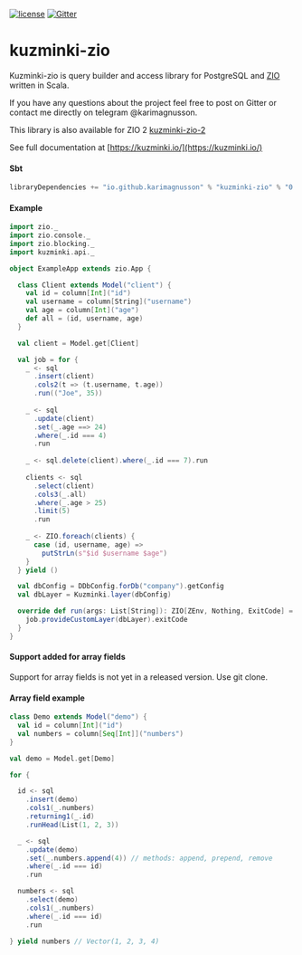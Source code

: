 [![license](https://img.shields.io/github/license/rdbc-io/rdbc.svg?style=flat-square)](https://github.com/rdbc-io/rdbc/blob/master/LICENSE)
[![Gitter](https://img.shields.io/gitter/room/gitterHQ/gitter.svg?style=flat-square)](https://gitter.im/kuzminki/kuzminki-zio)
# kuzminki-zio

Kuzminki-zio is query builder and access library for PostgreSQL and [ZIO](https://zio.dev/) written in Scala.

If you have any questions about the project feel free to post on Gitter or contact me directly on telegram @karimagnusson.

This library is also available for ZIO 2 [kuzminki-zio-2](https://github.com/karimagnusson/kuzminki-zio-2)

See full documentation at [https://kuzminki.io/](https://kuzminki.io/)

#### Sbt
```sbt
libraryDependencies += "io.github.karimagnusson" % "kuzminki-zio" % "0.9.2"
```

#### Example
```scala
import zio._
import zio.console._
import zio.blocking._
import kuzminki.api._

object ExampleApp extends zio.App {

  class Client extends Model("client") {
    val id = column[Int]("id")
    val username = column[String]("username")
    val age = column[Int]("age")
    def all = (id, username, age)
  }

  val client = Model.get[Client]

  val job = for {
    _ <- sql
      .insert(client)
      .cols2(t => (t.username, t.age))
      .run(("Joe", 35))
    
    _ <- sql
      .update(client)
      .set(_.age ==> 24)
      .where(_.id === 4)
      .run
    
    _ <- sql.delete(client).where(_.id === 7).run
    
    clients <- sql
      .select(client)
      .cols3(_.all)
      .where(_.age > 25)
      .limit(5)
      .run
    
    _ <- ZIO.foreach(clients) {
      case (id, username, age) =>
        putStrLn(s"$id $username $age")
    }
  } yield ()

  val dbConfig = DDbConfig.forDb("company").getConfig
  val dbLayer = Kuzminki.layer(dbConfig)

  override def run(args: List[String]): ZIO[ZEnv, Nothing, ExitCode] = {
    job.provideCustomLayer(dbLayer).exitCode
  }
}
```

#### Support added for array fields
Support for array fields is not yet in a released version. Use git clone.

#### Array field example
```scala
class Demo extends Model("demo") {
  val id = column[Int]("id")
  val numbers = column[Seq[Int]]("numbers")
}

val demo = Model.get[Demo]

for {

  id <- sql
    .insert(demo)
    .cols1(_.numbers)
    .returning1(_.id)
    .runHead(List(1, 2, 3))

  _ <- sql
    .update(demo)
    .set(_.numbers.append(4)) // methods: append, prepend, remove
    .where(_.id === id)
    .run

  numbers <- sql
    .select(demo)
    .cols1(_.numbers)
    .where(_.id === id)
    .run

} yield numbers // Vector(1, 2, 3, 4)
```



